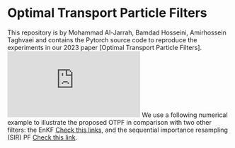# Optimal Transport Particle Filters
This repository is by Mohammad Al-Jarrah, Bamdad Hosseini, Amirhossein Taghvaei and contains the Pytorch source code to reproduce the experiments in our 2023 paper [Optimal Transport Particle Filters].
![Pic](https://github.com/Mohd9485/OT-EnKF-SIR/blob/main/images/NonLinearPerformance_XX.pdf)
We use a following numerical example to illustrate the proposed OTPF in comparison with two other filters: the EnKF [Check this links](https://www.proquest.com/docview/804616304?pq-origsite=gscholar&fromopenview=true), and  the sequential importance resampling (SIR) PF [Check this link](https://warwick.ac.uk/fac/sci/statistics/staff/academic-research/johansen/publications/dj11.pdf).


